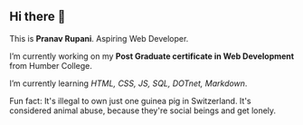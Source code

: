 ## Hi there 👋

This is **Pranav Rupani**. Aspiring Web Developer.

I’m currently working on my **Post Graduate certificate in Web Development** from Humber College.

I’m currently learning *HTML, CSS, JS, SQL, DOTnet, Markdown*.

Fun fact: It's illegal to own just one guinea pig in Switzerland. It's considered animal abuse, because they're social beings and get lonely.

<!--
**pranavrupani/pranavrupani** is a ✨ _special_ ✨ repository because its `README.md` (this file) appears on your GitHub profile.

Here are some ideas to get you started:

- 🔭 I’m currently working on ...
- 🌱 I’m currently learning ...
- 👯 I’m looking to collaborate on ...
- 🤔 I’m looking for help with ...
- 💬 Ask me about ...
- 📫 How to reach me: ...
- 😄 Pronouns: ...
- ⚡ Fun fact: ...
-->
